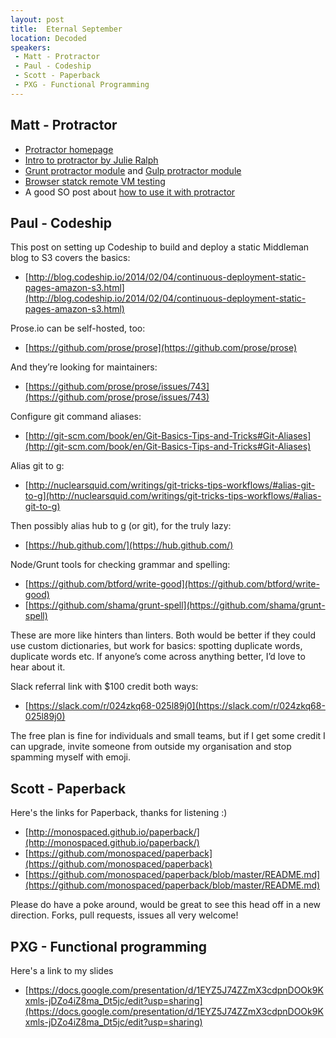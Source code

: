 ```yaml
---
layout: post
title:  Eternal September
location: Decoded
speakers:
 - Matt - Protractor
 - Paul - Codeship
 - Scott - Paperback
 - PXG - Functional Programming
---
```


## Matt - Protractor

- [Protractor homepage](http://angular.github.io/protractor/)
- [Intro to protractor by Julie Ralph](https://www.youtube.com/watch?v=vvxsWokQblk)
- [Grunt protractor module](https://github.com/teerapap/grunt-protractor-runner) and [Gulp protractor module](https://github.com/mllrsohn/gulp-protractor)
- [Browser statck remote VM testing](http://www.browserstack.com/)
- A good SO post about [how to use it with protractor](http://stackoverflow.com/questions/25537919/running-protractor-tests-on-browserstack-automate)


## Paul - Codeship

This post on setting up Codeship to build and deploy a static Middleman blog to S3 covers the basics:

 - [http://blog.codeship.io/2014/02/04/continuous-deployment-static-pages-amazon-s3.html](http://blog.codeship.io/2014/02/04/continuous-deployment-static-pages-amazon-s3.html)

Prose.io can be self-hosted, too:

 - [https://github.com/prose/prose](https://github.com/prose/prose)

And they’re looking for maintainers:

 - [https://github.com/prose/prose/issues/743](https://github.com/prose/prose/issues/743)

Configure git command aliases:

 - [http://git-scm.com/book/en/Git-Basics-Tips-and-Tricks#Git-Aliases](http://git-scm.com/book/en/Git-Basics-Tips-and-Tricks#Git-Aliases)

Alias git to g:

 - [http://nuclearsquid.com/writings/git-tricks-tips-workflows/#alias-git-to-g](http://nuclearsquid.com/writings/git-tricks-tips-workflows/#alias-git-to-g)

Then possibly alias hub to g (or git), for the truly lazy:

 - [https://hub.github.com/](https://hub.github.com/)

Node/Grunt tools for checking grammar and spelling:

 - [https://github.com/btford/write-good](https://github.com/btford/write-good)
 - [https://github.com/shama/grunt-spell](https://github.com/shama/grunt-spell)

These are more like hinters than linters. Both would be better if they could use custom dictionaries, but work for basics: spotting duplicate words, duplicate words etc. If anyone’s come across anything better, I’d love to hear about it.

Slack referral link with $100 credit both ways:

 - [https://slack.com/r/024zkq68-025l89j0](https://slack.com/r/024zkq68-025l89j0)

The free plan is fine for individuals and small teams, but if I get some credit I can upgrade, invite someone from outside my organisation and stop spamming myself with emoji.


## Scott - Paperback

Here's the links for Paperback, thanks for listening :)

 - [http://monospaced.github.io/paperback/](http://monospaced.github.io/paperback/)
 - [https://github.com/monospaced/paperback](https://github.com/monospaced/paperback)
 - [https://github.com/monospaced/paperback/blob/master/README.md](https://github.com/monospaced/paperback/blob/master/README.md)

Please do have a poke around, would be great to see this head off in a new direction. Forks, pull requests, issues all very welcome!


## PXG - Functional programming

Here's a link to my slides

 - [https://docs.google.com/presentation/d/1EYZ5J74ZZmX3cdpnDOOk9Kxmls-jDZo4iZ8ma_Dt5jc/edit?usp=sharing](https://docs.google.com/presentation/d/1EYZ5J74ZZmX3cdpnDOOk9Kxmls-jDZo4iZ8ma_Dt5jc/edit?usp=sharing)
